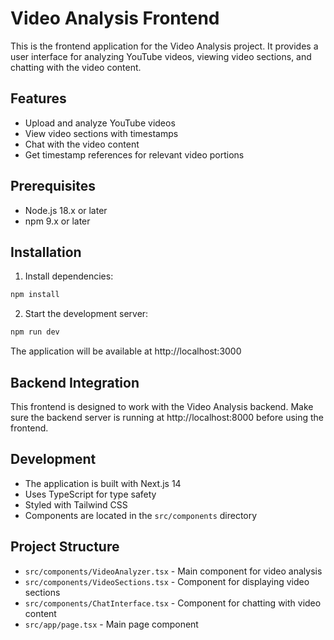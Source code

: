 # Video Analysis Frontend

This is the frontend application for the Video Analysis project. It provides a user interface for analyzing YouTube videos, viewing video sections, and chatting with the video content.

## Features

- Upload and analyze YouTube videos
- View video sections with timestamps
- Chat with the video content
- Get timestamp references for relevant video portions

## Prerequisites

- Node.js 18.x or later
- npm 9.x or later

## Installation

1. Install dependencies:
```bash
npm install
```

2. Start the development server:
```bash
npm run dev
```

The application will be available at http://localhost:3000

## Backend Integration

This frontend is designed to work with the Video Analysis backend. Make sure the backend server is running at http://localhost:8000 before using the frontend.

## Development

- The application is built with Next.js 14
- Uses TypeScript for type safety
- Styled with Tailwind CSS
- Components are located in the `src/components` directory

## Project Structure

- `src/components/VideoAnalyzer.tsx` - Main component for video analysis
- `src/components/VideoSections.tsx` - Component for displaying video sections
- `src/components/ChatInterface.tsx` - Component for chatting with video content
- `src/app/page.tsx` - Main page component 